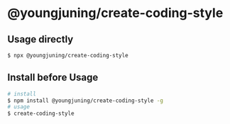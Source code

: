 # @youngjuning/create-coding-style

## Usage directly

```sh
$ npx @youngjuning/create-coding-style
```

## Install before Usage

```sh
# install
$ npm install @youngjuning/create-coding-style -g
# usage
$ create-coding-style
```
